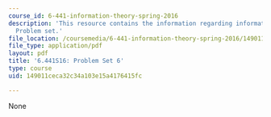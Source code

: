 ```yaml
---
course_id: 6-441-information-theory-spring-2016
description: 'This resource contains the information regarding information theory:
  Problem set.'
file_location: /coursemedia/6-441-information-theory-spring-2016/149011ceca32c34a103e15a4176415fc_MIT6_441S16_problem_set6.pdf
file_type: application/pdf
layout: pdf
title: '6.441S16: Problem Set 6'
type: course
uid: 149011ceca32c34a103e15a4176415fc

---
```

None